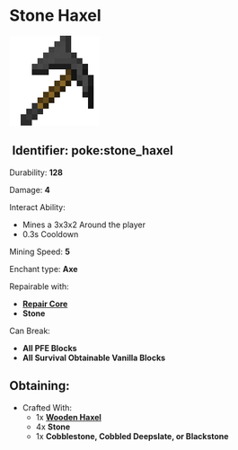 # Stone Haxel

![](https://github.com/ItsMePok/PFE/blob/wikiAssets/wikiMain/stone_haxel.png?raw=true)

## <img src="https://minecraft.wiki/images/Name_Tag_JE2_BE2.png?cbdc1" alt="" data-size="line"> Identifier: **poke:stone\_haxel**

Durability: **128**

Damage: **4**

Interact Ability:

* Mines a 3x3x2 Around the player
* 0.3s Cooldown

Mining Speed: **5**

Enchant type: **Axe**

Repairable with:

* [**Repair Core**](https://pfewiki.gitbook.io/home/items/cores/repair-core)
* **Stone**

Can Break:

* **All PFE Blocks**
* **All Survival Obtainable Vanilla Blocks**

## Obtaining:

* Crafted With:
  * 1x [**Wooden Haxel**](https://github.com/ItsMePok/PFE/wiki/Wooden-Haxel)
  * 4x **Stone**
  * 1x **Cobblestone, Cobbled Deepslate, or Blackstone**
